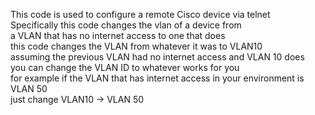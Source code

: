 This code is used to configure a remote Cisco device via telnet<br>
Specifically this code changes the vlan of a device from<br>
a VLAN that has no internet access to one that does <br>
this code changes the VLAN from whatever it was to VLAN10 <br>
assuming the previous VLAN had no internet access and VLAN 10 does<br>
you can change the VLAN ID to whatever works for you<br>
for example if the VLAN that has internet access in your environment is VLAN 50<br>
just change VLAN10 -> VLAN 50<br>
